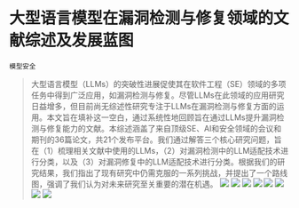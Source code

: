 # 大型语言模型在漏洞检测与修复领域的文献综述及发展蓝图
`模型安全`
> 大型语言模型（LLMs）的突破性进展促使其在软件工程（SE）领域的多项任务中得到广泛应用，如漏洞检测与修复。尽管LLMs在此领域的应用研究日益增多，但目前尚无综述性研究专注于LLMs在漏洞检测与修复方面的运用。本文旨在填补这一空白，通过系统性地回顾旨在通过LLMs提升漏洞检测与修复能力的文献。本综述涵盖了来自顶级SE、AI和安全领域的会议和期刊的36篇论文，共21个发布平台。我们通过解答三个核心研究问题，旨在（1）梳理相关文献中使用的LLMs，（2）对漏洞检测中的LLM适配技术进行分类，以及（3）对漏洞修复中的LLM适配技术进行分类。根据我们的研究结果，我们指出了现有研究中仍需克服的一系列挑战，并提出了一个路线图，强调了我们认为对未来研究至关重要的潜在机遇。
![](https://raw.githubusercontent.com/HuggingAGI/HuggingArxiv/main/paper_images/2404.02525/x1.png)
![](https://raw.githubusercontent.com/HuggingAGI/HuggingArxiv/main/paper_images/2404.02525/x2.png)
![](https://raw.githubusercontent.com/HuggingAGI/HuggingArxiv/main/paper_images/2404.02525/x3.png)
![](https://raw.githubusercontent.com/HuggingAGI/HuggingArxiv/main/paper_images/2404.02525/x4.png)
![](https://raw.githubusercontent.com/HuggingAGI/HuggingArxiv/main/paper_images/2404.02525/x5.png)
![](https://raw.githubusercontent.com/HuggingAGI/HuggingArxiv/main/paper_images/2404.02525/x6.png)
![](https://raw.githubusercontent.com/HuggingAGI/HuggingArxiv/main/paper_images/2404.02525/x7.png)
![](https://raw.githubusercontent.com/HuggingAGI/HuggingArxiv/main/paper_images/2404.02525/x8.png)
